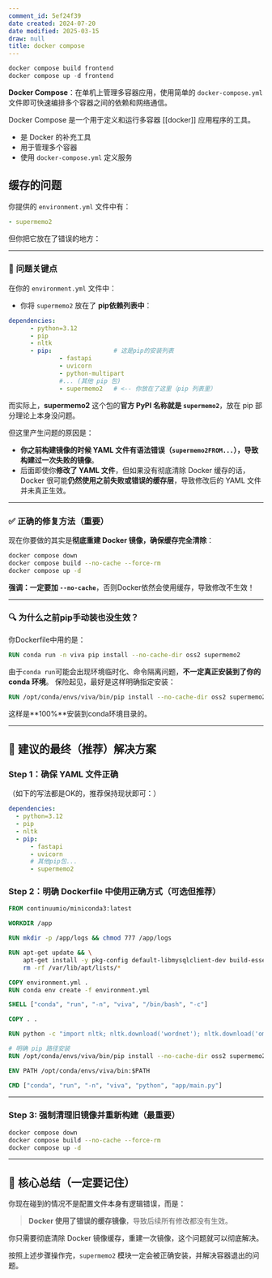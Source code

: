 ```yaml
---
comment_id: 5ef24f39
date created: 2024-07-20
date modified: 2025-03-15
draw: null
title: docker compose
---
```

```Java
docker compose build frontend
docker compose up -d frontend

```

**Docker Compose**：在单机上管理多容器应用，使用简单的 `docker-compose.yml` 文件即可快速编排多个容器之间的依赖和网络通信。

Docker Compose 是一个用于定义和运行多容器 [[docker]] 应用程序的工具。

- 是 Docker 的补充工具
- 用于管理多个容器
- 使用 `docker-compose.yml` 定义服务

## 缓存的问题

你提供的 `environment.yml` 文件中有：

```yaml
- supermemo2
```

但你把它放在了错误的地方：

---

### 🚩 **问题关键点**

在你的 `environment.yml` 文件中：

- 你将 `supermemo2` 放在了 **pip依赖列表中**：

```yaml
dependencies:
      - python=3.12
      - pip
      - nltk
      - pip:                 # 这是pip的安装列表
              - fastapi
              - uvicorn
              - python-multipart
              #... (其他 pip 包)
              - supermemo2   # <-- 你放在了这里（pip 列表里）
```

而实际上，**supermemo2** 这个包的**官方 PyPI 名称就是 `supermemo2`**，放在 pip 部分理论上本身没问题。

但这里产生问题的原因是：

- **你之前构建镜像的时候 YAML 文件有语法错误（`supermemo2FROM...`），导致构建过一次失败的镜像**。
- 后面即使你**修改了 YAML 文件**，但如果没有彻底清除 Docker 缓存的话，Docker 很可能**仍然使用之前失败或错误的缓存层**，导致修改后的 YAML 文件并未真正生效。

---

### ✅ **正确的修复方法（重要）**

现在你要做的其实是**彻底重建 Docker 镜像，确保缓存完全清除**：

```bash
docker compose down
docker compose build --no-cache --force-rm
docker compose up -d
```

**强调：一定要加 `--no-cache`**，否则Docker依然会使用缓存，导致修改不生效！

---

### 🔍 **为什么之前pip手动装也没生效？**

你Dockerfile中用的是：

```dockerfile
RUN conda run -n viva pip install --no-cache-dir oss2 supermemo2
```

由于`conda run`可能会出现环境临时化、命令隔离问题，**不一定真正安装到了你的 conda 环境**。
保险起见，最好是这样明确指定安装：

```dockerfile
RUN /opt/conda/envs/viva/bin/pip install --no-cache-dir oss2 supermemo2
```

这样是**100%**安装到conda环境目录的。

---

## 🚨 **建议的最终（推荐）解决方案**

### **Step 1：确保 YAML 文件正确**

（如下的写法都是OK的，推荐保持现状即可：）

```yaml
dependencies:
  - python=3.12
  - pip
  - nltk
  - pip:
      - fastapi
      - uvicorn
      # 其他pip包...
      - supermemo2
```

### **Step 2：明确 Dockerfile 中使用正确方式（可选但推荐）**

```dockerfile
FROM continuumio/miniconda3:latest

WORKDIR /app

RUN mkdir -p /app/logs && chmod 777 /app/logs

RUN apt-get update && \
    apt-get install -y pkg-config default-libmysqlclient-dev build-essential && \
    rm -rf /var/lib/apt/lists/*

COPY environment.yml .
RUN conda env create -f environment.yml

SHELL ["conda", "run", "-n", "viva", "/bin/bash", "-c"]

COPY . .

RUN python -c "import nltk; nltk.download('wordnet'); nltk.download('omw-1.4')"

# 明确 pip 路径安装
RUN /opt/conda/envs/viva/bin/pip install --no-cache-dir oss2 supermemo2

ENV PATH /opt/conda/envs/viva/bin:$PATH

CMD ["conda", "run", "-n", "viva", "python", "app/main.py"]
```

---

### **Step 3: 强制清理旧镜像并重新构建（最重要）**

```bash
docker compose down
docker compose build --no-cache --force-rm
docker compose up -d
```

---

## 🌟 **核心总结（一定要记住）**

你现在碰到的情况不是配置文件本身有逻辑错误，而是：

> **Docker 使用了错误的缓存镜像**，导致后续所有修改都没有生效。

你只需要彻底清除 Docker 镜像缓存，重建一次镜像，这个问题就可以彻底解决。

按照上述步骤操作完，`supermemo2` 模块一定会被正确安装，并解决容器退出的问题。

